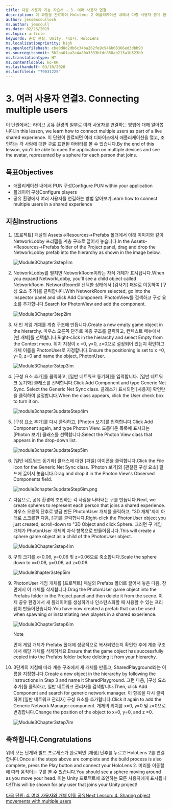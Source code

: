 ```yaml
---
title: 다중 사용자 기능 자습서 - 3. 여러 사용자 연결
description: 이 과정을 완료하여 HoloLens 2 애플리케이션 내에서 다중 사용자 공유 환경을 구현하는 방법을 알아봅니다.
author: jessemcculloch
ms.author: jemccull
ms.date: 02/26/2019
ms.topic: article
keywords: 혼합 현실, Unity, 자습서, HoloLens
ms.localizationpriority: high
ms.openlocfilehash: cbe0d8d2db6c34ba262fe9c946b68366ed3dbb93
ms.sourcegitcommit: 5b2ba01aa2e4a80a3333bfdc850ab213a1b523b9
ms.translationtype: HT
ms.contentlocale: ko-KR
ms.lasthandoff: 03/10/2020
ms.locfileid: "79031225"
---
```

# <a name="3-connecting-multiple-users"></a><span data-ttu-id="6622e-105">3. 여러 사용자 연결</span><span class="sxs-lookup"><span data-stu-id="6622e-105">3. Connecting multiple users</span></span>

<span data-ttu-id="6622e-106">이 단원에서는 라이브 공유 환경의 일부로 여러 사용자를 연결하는 방법에 대해 알아봅니다.</span><span class="sxs-lookup"><span data-stu-id="6622e-106">In this lesson, we learn how to connect multiple users as part of a live shared experience.</span></span> <span data-ttu-id="6622e-107">이 단원이 완료되면 여러 디바이스에서 애플리케이션을 열고, 조인하는 각 사람에 대한 구로 표현된 아바타를 볼 수 있습니다.</span><span class="sxs-lookup"><span data-stu-id="6622e-107">By the end of this lesson, you'll be able to open the application on multiple devices and see the avatar, represented by a sphere for each person that joins.</span></span>

## <a name="objectives"></a><span data-ttu-id="6622e-108">목표</span><span class="sxs-lookup"><span data-stu-id="6622e-108">Objectives</span></span>

* <span data-ttu-id="6622e-109">애플리케이션 내에서 PUN 구성</span><span class="sxs-lookup"><span data-stu-id="6622e-109">Configure PUN within your application</span></span>
* <span data-ttu-id="6622e-110">플레이어 구성</span><span class="sxs-lookup"><span data-stu-id="6622e-110">Configure players</span></span>
* <span data-ttu-id="6622e-111">공유 환경에서 여러 사용자를 연결하는 방법 알아보기</span><span class="sxs-lookup"><span data-stu-id="6622e-111">Learn how to connect multiple users in a shared experience</span></span>

## <a name="instructions"></a><span data-ttu-id="6622e-112">지침</span><span class="sxs-lookup"><span data-stu-id="6622e-112">Instructions</span></span>

1. <span data-ttu-id="6622e-113">[프로젝트] 패널의 Assets->Resources->Prefabs 폴더에서 아래 이미지와 같이 NetworkLobby 프리팹을 계층 구조로 끌어서 놓습니다.</span><span class="sxs-lookup"><span data-stu-id="6622e-113">In the Assets->Resources->Prefabs folder of the Project panel, drag and drop the NetworkLobby prefab into the hierarchy as shown in the image below.</span></span>

    ![Module3Chapter3step1im](images/module3chapter3step1im.PNG)

2. <span data-ttu-id="6622e-115">NetworkLobby를 펼치면 NetworkRoom이라는 자식 개체가 표시됩니다.</span><span class="sxs-lookup"><span data-stu-id="6622e-115">When you expand NetworkLobby, you'll see a child object called NetworkRoom.</span></span> <span data-ttu-id="6622e-116">NetworkRoom을 선택한 상태에서 [검사기] 패널로 이동하여 [구성 요소 추가]를 클릭합니다.</span><span class="sxs-lookup"><span data-stu-id="6622e-116">With NetworkRoom selected, go into the Inspector panel and click Add Component.</span></span> <span data-ttu-id="6622e-117">PhotonView를 검색하고 구성 요소를 추가합니다.</span><span class="sxs-lookup"><span data-stu-id="6622e-117">Search for PhotonView and add the component.</span></span>

    ![Module3Chapter3tep2im](images/module3chapter3step2im.PNG)

3. <span data-ttu-id="6622e-119">새 빈 게임 개체를 계층 구조에 만듭니다.</span><span class="sxs-lookup"><span data-stu-id="6622e-119">Create a new empty game object in the hierarchy.</span></span> <span data-ttu-id="6622e-120">마우스 오른쪽 단추로 계층 구조를 클릭하고, 컨텍스트 메뉴에서 [빈 개체]를 선택합니다.</span><span class="sxs-lookup"><span data-stu-id="6622e-120">Right-click in the hierarchy and select Empty from the Context menu.</span></span> <span data-ttu-id="6622e-121">위치 지정이 x =0, y=0, z=0으로 설정되어 있는지 확인하고 개체 이름을 PhotonUser로 지정합니다.</span><span class="sxs-lookup"><span data-stu-id="6622e-121">Ensure the positioning is set to x =0, y=0, z=0 and name the object, PhotonUser.</span></span>

    ![Module3Chapter3step3im](images/module3chapter3step3im.PNG)

4. <span data-ttu-id="6622e-123">[구성 요소 추가]를 클릭하고, [일반 네트워크 동기화]를 입력합니다. [일반 네트워크 동기화] 클래스를 선택합니다.</span><span class="sxs-lookup"><span data-stu-id="6622e-123">Click Add Component and type Generic Net Sync. Select the Generic Net Sync class.</span></span> <span data-ttu-id="6622e-124">클래스가 표시되면 [사용자] 확인란을 클릭하여 설정합니다.</span><span class="sxs-lookup"><span data-stu-id="6622e-124">When the class appears, click the User check box to turn it on.</span></span>

    ![module3chapter3updateStep4im](images/module3chapter3updateStep4im.png)

5. <span data-ttu-id="6622e-126">[구성 요소 추가]를 다시 클릭하고, [Photon 보기]를 입력합니다.</span><span class="sxs-lookup"><span data-stu-id="6622e-126">Click Add Component again, and type Photon View.</span></span> <span data-ttu-id="6622e-127">드롭다운 목록에 표시되는 [Photon 보기] 클래스를 선택합니다.</span><span class="sxs-lookup"><span data-stu-id="6622e-127">Select the Photon View class that appears in the drop-down list.</span></span>

    ![module3chapter3updateStep5im](images/module3chapter3updateStep5im.png)

6. <span data-ttu-id="6622e-129">[일반 네트워크 동기화] 클래스에 대한 [파일] 아이콘을 클릭합니다.</span><span class="sxs-lookup"><span data-stu-id="6622e-129">Click the File icon for the Generic Net Sync class.</span></span> <span data-ttu-id="6622e-130">[Photon 보기]의 [관찰된 구성 요소] 필드에 끌어서 놓습니다.</span><span class="sxs-lookup"><span data-stu-id="6622e-130">Drag and drop it in the Photon View's Observed Components field.</span></span>

    ![module3chapter3updateStep6im.png](images/module3chapter3updateStep6im.png)

7. <span data-ttu-id="6622e-132">다음으로, 공유 환경에 조인하는 각 사람을 나타내는 구를 만듭니다.</span><span class="sxs-lookup"><span data-stu-id="6622e-132">Next, we create spheres to represent each person that joins a shared experience.</span></span> <span data-ttu-id="6622e-133">마우스 오른쪽 단추로 방금 만든 PhotonUser 개체를 클릭하고, "3D 개체"까지 아래로 스크롤한 다음, [구]를 클릭합니다.</span><span class="sxs-lookup"><span data-stu-id="6622e-133">Right-click the PhotonUser object you just created, scroll-down to "3D Object and click Sphere.</span></span> <span data-ttu-id="6622e-134">그러면 구 게임 개체가 PhotonUser 개체의 자식 항목으로 만들어집니다.</span><span class="sxs-lookup"><span data-stu-id="6622e-134">This will create a sphere game object as a child of the PhotonUser object.</span></span>

    ![Module3Chapter3step4im](images/module3chapter3step4im.PNG)

8. <span data-ttu-id="6622e-136">구의 크기를 x=0.06, y=0.06 및 z=0.06으로 축소합니다.</span><span class="sxs-lookup"><span data-stu-id="6622e-136">Scale the sphere down to x=0.06, y=0.06, ad z=0.06.</span></span>

    ![Module3hapter3step5im](images/module3chapter3step5im.PNG)

9. <span data-ttu-id="6622e-138">PhotonUser 게임 개체를 [프로젝트] 패널의 Prefabs 폴더로 끌어서 놓은 다음, 장면에서 이 개체를 삭제합니다.</span><span class="sxs-lookup"><span data-stu-id="6622e-138">Drag the PhotonUser game object into the Prefabs folder in the Project panel and then delete it from the scene.</span></span> <span data-ttu-id="6622e-139">이제 공유 환경에서 새 플레이어를 생성하거나 인스턴스화할 때 사용할 수 있는 프리팹이 만들어졌습니다.</span><span class="sxs-lookup"><span data-stu-id="6622e-139">You have now created a prefab that can be used when spawning or instantiating new players in a shared experience.</span></span>

    ![Module3Chapter3step6im](images/module3chapter3step6im.PNG)

    >[!NOTE]
    ><span data-ttu-id="6622e-141">먼저 게임 개체가 Prefabs 폴더에 성공적으로 복사되었는지 확인한 후에 계층 구조에서 해당 개체를 삭제하세요.</span><span class="sxs-lookup"><span data-stu-id="6622e-141">Ensure that the game object has successfully copied into the Prefabs folder before deleting it from your hierarchy.</span></span>

10. <span data-ttu-id="6622e-142">3단계의 지침에 따라 계층 구조에서 새 개체를 만들고, SharedPlayground라는 이름을 지정합니다.</span><span class="sxs-lookup"><span data-stu-id="6622e-142">Create a new object in the hierarchy by following the instructions in Step 3 and name it SharedPlayground.</span></span> <span data-ttu-id="6622e-143">그런 다음, [구성 요소 추가]를 클릭하고, 일반 네트워크 관리자를 검색합니다.</span><span class="sxs-lookup"><span data-stu-id="6622e-143">Then, click Add Component and search for generic network manager.</span></span>  <span data-ttu-id="6622e-144">이 항목을 다시 클릭하여 [일반 네트워크 관리자] 구성 요소를 추가합니다.</span><span class="sxs-lookup"><span data-stu-id="6622e-144">Click it again to add the Generic Network Manager component.</span></span> <span data-ttu-id="6622e-145">개체의 위치를 x=0, y=0 및 z=0으로 변경합니다.</span><span class="sxs-lookup"><span data-stu-id="6622e-145">Change the position of the object to x=0, y=0, and z =0.</span></span>

    ![Module3Chapter3step7im](images/module3chapter3step7im.PNG)

## <a name="congratulations"></a><span data-ttu-id="6622e-147">축하합니다.</span><span class="sxs-lookup"><span data-stu-id="6622e-147">Congratulations</span></span>

<span data-ttu-id="6622e-148">위의 모든 단계와 빌드 프로세스가 완료되면 [재생] 단추를 누르고 HoloLens 2를 연결합니다.</span><span class="sxs-lookup"><span data-stu-id="6622e-148">Once all the steps above are complete and the build process is also complete, press the Play button and connect your HoloLens 2.</span></span> <span data-ttu-id="6622e-149">머리를 이동함에 따라 움직이는 구를 볼 수 있습니다.</span><span class="sxs-lookup"><span data-stu-id="6622e-149">You should see a sphere moving around as you move your head.</span></span> <span data-ttu-id="6622e-150">이는 Unity 프로젝트에 조인하는 모든 사용자에게 표시됩니다!</span><span class="sxs-lookup"><span data-stu-id="6622e-150">This will be shown for any user that joins your Unity project!</span></span>

<span data-ttu-id="6622e-151">[다음 단원: 4. 여러 사용자와 개체 이동 공유](mrlearning-sharing(photon)-ch4.md)</span><span class="sxs-lookup"><span data-stu-id="6622e-151">[Next Lesson: 4. Sharing object movements with multiple users](mrlearning-sharing(photon)-ch4.md)</span></span>
